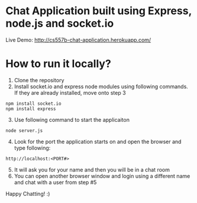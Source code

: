 # Chat Application built using Express, node.js and socket.io

Live Demo: http://cs557b-chat-application.herokuapp.com/

# How to run it locally?
1. Clone the repository
2. Install socket.io and express node modules using following commands. If they are already installed, move onto step 3
```
npm install socket.io
npm install express
```
3. Use following command to start the applicaiton
```
node server.js
```
4. Look for the port the application starts on and open the browser and type following:
```
http://localhost:<PORT#>
```
5. It will ask you for your name and then you will be in a chat room
6. You can open another browser window and login using a different name and chat with a user from step #5

Happy Chatting! :)

